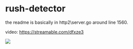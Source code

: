 # rush-detector

the readme is basically in http2\server.go around line 1560.

video:
https://streamable.com/dfxze3

![](https://cdn.discordapp.com/attachments/552210716036300810/821761711425191956/unknown.png)
